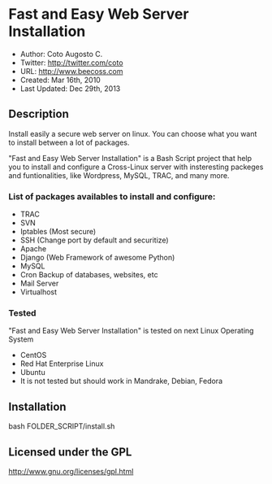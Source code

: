 # Fast and Easy Web Server Installation
 
- Author: Coto Augosto C.
- Twitter: http://twitter.com/coto
- URL: http://www.beecoss.com
- Created: Mar 16th, 2010
- Last Updated: Dec 29th, 2013

## Description
Install easily a secure web server on linux. You can choose what you want to install between a lot of packages.

"Fast and Easy Web Server Installation" is a Bash Script project that help you to install and configure a Cross-Linux server with insteresting packeges and funtionalities, like Wordpress, MySQL, TRAC, and many more.

### List of packages availables to install and configure:

 * TRAC
 * SVN
 * Iptables (Most secure)
 * SSH (Change port by default and securitize)
 * Apache
 * Django (Web Framework of awesome Python)
 * MySQL
 * Cron Backup of databases, websites, etc
 * Mail Server
 * Virtualhost

### Tested
"Fast and Easy Web Server Installation" is tested on next Linux Operating System
 
 * CentOS
 * Red Hat Enterprise Linux 
 * Ubuntu
 * It is not tested but should work in Mandrake, Debian, Fedora

## Installation

 bash FOLDER_SCRIPT/install.sh


## Licensed under the GPL
http://www.gnu.org/licenses/gpl.html
 	
